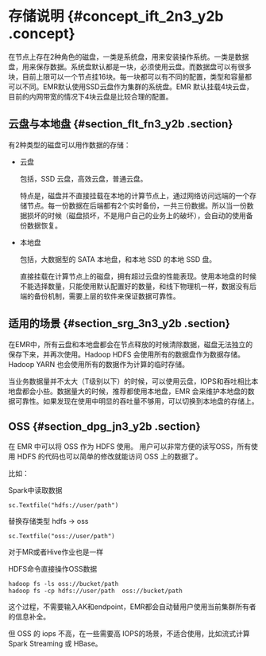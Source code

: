 # 存储说明 {#concept_ift_2n3_y2b .concept}

在节点上存在2种角色的磁盘，一类是系统盘，用来安装操作系统。一类是数据盘，用来保存数据。系统盘默认都是一块，必须使用云盘。而数据盘可以有很多块，目前上限可以一个节点挂16块。每一块都可以有不同的配置，类型和容量都可以不同。EMR默认使用SSD云盘作为集群的系统盘。EMR 默认挂载4块云盘，目前的内网带宽的情况下4块云盘是比较合理的配置。

## 云盘与本地盘 {#section_flt_fn3_y2b .section}

有2种类型的磁盘可以用作数据的存储：

-   云盘

    包括，SSD 云盘，高效云盘，普通云盘。

    特点是，磁盘并不直接挂载在本地的计算节点上，通过网络访问远端的一个存储节点。每一份数据在后端都有2个实时备份，一共三份数据。所以当一份数据损坏的时候（磁盘损坏，不是用户自己的业务上的破坏），会自动的使用备份数据恢复。

-   本地盘

    包括，大数据型的 SATA 本地盘，和本地 SSD 的本地 SSD 盘。

    直接挂载在计算节点上的磁盘，拥有超过云盘的性能表现。使用本地盘的时候不能选择数量，只能使用默认配置好的数量，和线下物理机一样，数据没有后端的备份机制，需要上层的软件来保证数据可靠性。


## 适用的场景 {#section_srg_3n3_y2b .section}

在EMR中，所有云盘和本地盘都会在节点释放的时候清除数据，磁盘无法独立的保存下来，并再次使用。Hadoop HDFS 会使用所有的数据盘作为数据存储。 Hadoop YARN 也会使用所有的数据作为计算的临时存储。

当业务数据量并不太大（T级别以下）的时候，可以使用云盘，IOPS和吞吐相比本地盘都会小些。数据量大的时候，推荐都使用本地盘，EMR 会来维护本地盘的数据可靠性。如果发现在使用中明显的吞吐量不够用，可以切换到本地盘的存储上。

## OSS {#section_dpg_jn3_y2b .section}

在 EMR 中可以将 OSS 作为 HDFS 使用。 用户可以非常方便的读写OSS，所有使用 HDFS 的代码也可以简单的修改就能访问 OSS 上的数据了。

比如：

Spark中读取数据

```
sc.Textfile("hdfs://user/path")
```

替换存储类型 hdfs -\> oss

```
sc.Textfile("oss://user/path")
```

对于MR或者Hive作业也是一样

HDFS命令直接操作OSS数据

```
hadoop fs -ls oss://bucket/path
hadoop fs -cp hdfs://user/path  oss://bucket/path
```

这个过程，不需要输入AK和endpoint，EMR都会自动替用户使用当前集群所有者的信息补全。

但 OSS 的 iops 不高，在一些需要高 IOPS的场景，不适合使用，比如流式计算 Spark Streaming 或 HBase。

